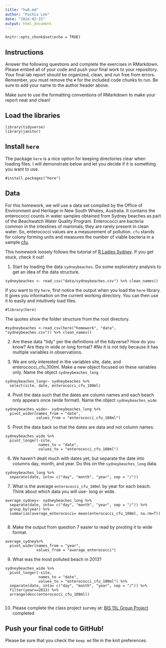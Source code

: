 ```yaml
---
title: "hw8.md"
author: "Pachia Lee"
date: "2024-02-15"
output: html_document
---
```


```{r setup, include=FALSE}
knitr::opts_chunk$set(echo = TRUE)
```

## Instructions
Answer the following questions and complete the exercises in RMarkdown. Please embed all of your code and push your final work to your repository. Your final lab report should be organized, clean, and run free from errors. Remember, you must remove the `#` for the included code chunks to run. Be sure to add your name to the author header above.  

Make sure to use the formatting conventions of RMarkdown to make your report neat and clean!  

## Load the libraries
```{r message=FALSE, warning=FALSE}
library(tidyverse)
library(janitor)
``` 

## Install `here`
The package `here` is a nice option for keeping directories clear when loading files. I will demonstrate below and let you decide if it is something you want to use.  
```{r}
#install.packages("here")
```

## Data
For this homework, we will use a data set compiled by the Office of Environment and Heritage in New South Whales, Australia. It contains the enterococci counts in water samples obtained from Sydney beaches as part of the Beachwatch Water Quality Program. Enterococci are bacteria common in the intestines of mammals; they are rarely present in clean water. So, enterococci values are a measurement of pollution. `cfu` stands for colony forming units and measures the number of viable bacteria in a sample [cfu](https://en.wikipedia.org/wiki/Colony-forming_unit).   

This homework loosely follows the tutorial of [R Ladies Sydney](https://rladiessydney.org/). If you get stuck, check it out!  

1. Start by loading the data `sydneybeaches`. Do some exploratory analysis to get an idea of the data structure.
```{r}
sydneybeaches <- read_csv("data/sydneybeaches.csv") %>% clean_names()
```

If you want to try `here`, first notice the output when you load the `here` library. It gives you information on the current working directory. You can then use it to easily and intuitively load files.
```{r}
#library(here)
```

The quotes show the folder structure from the root directory.
```{r}
#sydneybeaches <-read_csv(here("homework", "data", "sydneybeaches.csv")) %>% clean_names()
```

2. Are these data "tidy" per the definitions of the tidyverse? How do you know? Are they in wide or long format?
#No it is not tidy because it has multiple variables in observations.

3. We are only interested in the variables site, date, and enterococci_cfu_100ml. Make a new object focused on these variables only. Name the object `sydneybeaches_long`
```{r}
sydneybeaches_long<- sydneybeaches %>%
  select(site, date, enterococci_cfu_100ml)
```

4. Pivot the data such that the dates are column names and each beach only appears once (wide format). Name the object `sydneybeaches_wide`
```{r}
sydneybeaches_wide<- sydneybeaches_long %>% 
  pivot_wider(names_from = "date",
              values_from = "enterococci_cfu_100ml")
```

5. Pivot the data back so that the dates are data and not column names.
```{r}
sydneybeaches_wide %>%
  pivot_longer(-site,
               names_to = "date",
               values_to = "enterococci_cfu_100ml")
```

6. We haven't dealt much with dates yet, but separate the date into columns day, month, and year. Do this on the `sydneybeaches_long` data.
```{r}
sydneybeaches_long %>% 
  separate(date, into= c("day", "month", "year", sep = "/"))
```

7. What is the average `enterococci_cfu_100ml` by year for each beach. Think about which data you will use- long or wide.
```{r}
average_sydney<- sydneybeaches_long %>% 
  separate(date, into= c("day", "month", "year", sep = "/")) %>% 
  group_by(year) %>%
  summarize(average_enterococci= mean(enterococci_cfu_100ml, na.rm=T))
  
```

8. Make the output from question 7 easier to read by pivoting it to wide format.
```{r}
average_sydney%>% 
  pivot_wider(names_from = "year", 
              values_from = "average_enterococci")
```

9. What was the most polluted beach in 2013?
```{r}
sydneybeaches_wide %>%
  pivot_longer(-site,
               names_to = "date",
               values_to = "enterococci_cfu_100ml") %>% 
  separate(date, into= c("day", "month", "year", sep = "/")) %>% 
  filter(year==2013) %>% 
  arrange(desc(enterococci_cfu_100ml))
  
```

10. Please complete the class project survey at: [BIS 15L Group Project](https://forms.gle/H2j69Z3ZtbLH3efW6)
completed

## Push your final code to GitHub!
Please be sure that you check the `keep md` file in the knit preferences.   